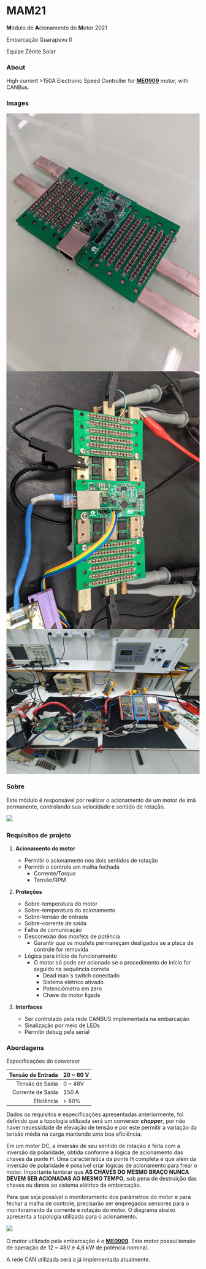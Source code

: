 # MAM21
**M**ódulo de **A**cionamento do **M**otor 2021

Embarcação Guarapuvu II

Equipe Zênite Solar

### About
High current >150A Electronic Speed Controller for **[ME0909](https://www.electricmotorsport.com/me0909-pmdc-motor-12-48v-4-hp-cont-12-8-hp-pk.html)** motor, with CANBus.

### Images

<img style="background-color:white"  src="imgs/mounting/controlandcapacitorboard.jpg" alt="board" align="center" width="600"/>
<img style="background-color:white"  src="imgs/mounting/powerboard.jpg" alt="board" align="center" width="600"/>
<img style="background-color:white"  src="imgs/mounting/tests.jpg" alt="board" align="center" width="600"/>

### Sobre
Este módulo é responsável por realizar o acionamento de um motor de imã permanente, controlando sua velocidade e sentido de rotação.

![](diagrams/system_diagram.svg)



### Requisitos de projeto

1. **Acionamento do motor**
   - Permitir o acionamento nos dois sentidos de rotação
   - Permitir o controle em malha fechada
     - Corrente/Torque
     - Tensão/RPM

       

2. **Proteções**
   - Sobre-temperatura do motor
   - Sobre-temperatura do acionamento
   - Sobre-tensão de entrada
   - Sobre-corrente de saída
   - Falha de comunicação
   - Desconexão dos mosfets de potência
     - Garantir que os mosfets permaneçam desligados se a placa de controle for removida
   - Lógica para início de funcionamento
     - O motor só pode ser acionado se o procedimento de início for seguido na sequência correta
       - Dead man`s switch conectado
       - Sistema elétrico ativado
       - Potenciômetro em zero
       - Chave do motor ligada

         

3. **Interfaces**
   - Ser controlado pela rede CANBUS implementada na embarcação
   - Sinalização por meio de LEDs
   - Permitir debug pela serial

     

### Abordagens

Especificações do conversor

| Tensão de Entrada | 20 ~ 60 V |
| ----------------: | :-------- |
|   Tensão de Saída | 0 ~ 48V   |
| Corrente de Saída | 150 A     |
|        Eficiência | > 80%     |



Dados os requisitos e especificações apresentadas anteriormente, foi definido que a topologia utilizada será um conversor ***chopper***, por não haver necessidade de elevação de tensão e por este permitir a variação da tensão média na carga mantendo uma boa eficiência. 

Em um motor DC, a inversão de seu sentido de rotação é feita com a inversão da polaridade, obtida conforme a lógica de acionamento das chaves da ponte H. Uma característica da ponte H completa é que além da inversão de polaridade é possível criar lógicas de acionamento para frear o motor. Importante lembrar que **AS CHAVES DO MESMO BRAÇO NUNCA DEVEM SER ACIONADAS AO MESMO TEMPO**, sob pena de destruição das chaves ou danos ao sistema elétrico da embarcação.



Para que seja possível o monitoramento dos parâmetros do motor e para fechar a malha de controle, precisarão ser empregados sensores para o monitoramento da corrente e rotação do motor. O diagrama abaixo apresenta a topologia utilizada para o acionamento.

![](diagrams/topology_step1.svg)



O motor utilizado pela embarcação é o **[ME0909](https://www.electricmotorsport.com/me0909-pmdc-motor-12-48v-4-hp-cont-12-8-hp-pk.html)**. Este motor possui tensão de operação de 12 ~ 48V e 4,8 kW de potência nominal.

A rede CAN utilizada será a já implementada atualmente.
